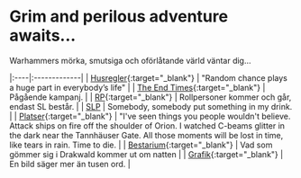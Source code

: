# Grim and perilous adventure awaits...
Warhammers mörka, smutsiga och oförlåtande värld väntar dig...

|:----|:-------------|
| [Husregler](http://homebrewery.naturalcrit.com/edit/H1g2O-y7ZG){:target="_blank"} | "Random chance plays a huge part in everybody’s life" |
| [The End Times](campaigns/the-end-times/the-end-times.md){:target="_blank"} | Pågående kampanj. |
| [RP](characters/pc-index.md){:target="_blank"} | Rollpersoner kommer och går, endast SL består. |
| [SLP](characters/npc-index.md) | Somebody, somebody put something in my drink. |
| [Platser](places/places-index.md){:target="_blank"} | "I've seen things you people wouldn't believe. Attack ships on fire off the shoulder of Orion. I watched C-beams glitter in the dark near the Tannhäuser Gate. All those moments will be lost in time, like tears in rain. Time to die. |
| [Bestarium](beasts/beast-index.md){:target="_blank"} | Vad som gömmer sig i Drakwald kommer ut om natten |
| [Grafik](resources/resources-index.md){:target="_blank"} | En bild säger mer än tusen ord. |